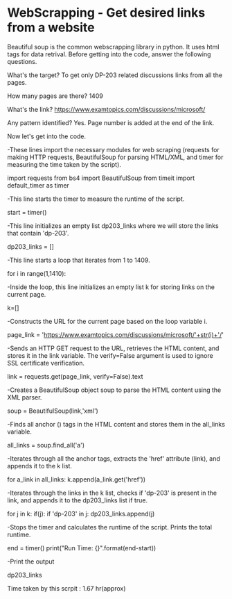 # WebScrapping - Get desired links from a website

Beautiful soup is the common webscrapping library in python. It uses html tags for data retrival. 
Before getting into the code, answer the following questions.

What's the target?
To get only DP-203 related discussions links from all the pages.

How many pages are there?
1409

What's the link?
https://www.examtopics.com/discussions/microsoft/

Any pattern identified?
Yes. Page number is added at the end of the link.

Now let's get into the code.

-These lines import the necessary modules for web scraping (requests for making HTTP requests, BeautifulSoup for parsing HTML/XML, and timer for measuring the time taken by the script).

import requests
from bs4 import BeautifulSoup
from timeit import default_timer as timer

-This line starts the timer to measure the runtime of the script.

start = timer()

-This line initializes an empty list dp203_links where we will store the links that contain 'dp-203'.

dp203_links = []

-This line starts a loop that iterates from 1 to 1409.

for i in range(1,1410):

-Inside the loop, this line initializes an empty list k for storing links on the current page.

k=[]

-Constructs the URL for the current page based on the loop variable i.

page_link = 'https://www.examtopics.com/discussions/microsoft/'+str(i)+'/'

-Sends an HTTP GET request to the URL, retrieves the HTML content, and stores it in the link variable. The verify=False argument is used to ignore SSL certificate verification.

link = requests.get(page_link, verify=False).text

-Creates a BeautifulSoup object soup to parse the HTML content using the XML parser.

soup = BeautifulSoup(link,'xml')

-Finds all anchor (<a>) tags in the HTML content and stores them in the all_links variable.

all_links = soup.find_all('a')

-Iterates through all the anchor tags, extracts the 'href' attribute (link), and appends it to the k list.

for a_link in all_links:
  k.append(a_link.get('href'))

-Iterates through the links in the k list, checks if 'dp-203' is present in the link, and appends it to the dp203_links list if true.

for j in k:
      if(j):
          if 'dp-203' in j:
              dp203_links.append(j)

-Stops the timer and calculates the runtime of the script. Prints the total runtime.

end = timer()
print("Run Time: {}".format(end-start))

-Print the output

dp203_links

Time taken by this scrpit : 1.67 hr(approx)



